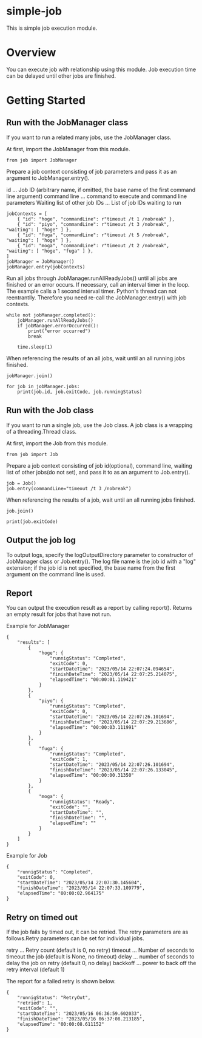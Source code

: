 # simple-job
This is simple job execution module.

# Overview
You can execute job with relationship using this module. Job execution time can be delayed until other jobs are finished.

# Getting Started

## Run with the JobManager class

If you want to run a related many jobs, use the JobManager class.

At first, import the JobManager from this module.

```
from job import JobManager
```

Prepare a job context consisting of job parameters and pass it as an argument to JobManager.entry().

id ... Job ID (arbitrary name, if omitted, the base name of the first command line argument)
command line ... command to execute and command line parameters
Waiting list of other job IDs ... List of job IDs waiting to run

```
jobContexts = [
    { "id": "hoge", "commandLine": r"timeout /t 1 /nobreak" },
    { "id": "piyo", "commandLine": r"timeout /t 3 /nobreak", "waiting": [ "hoge" ] },
    { "id": "fuga", "commandLine": r"timeout /t 5 /nobreak", "waiting": [ "hoge" ] },
    { "id": "moga", "commandLine": r"timeout /t 2 /nobreak", "waiting": [ "hoge", "fuga" ] },
]
jobManager = JobManager()
jobManager.entry(jobContexts)
```

Run all jobs through JobManager.runAllReadyJobs() until all jobs are finished or an error occurs. If necessary, call an interval timer in the loop. The example calls a 1 second interval timer.
Python's thread can not reentrantlly. Therefore you need re-call the JobManager.entry() with job contexts.

```
while not jobManager.completed():
    jobManager.runAllReadyJobs()
    if jobManager.errorOccurred():
        print("error occurred")
        break

    time.sleep(1)
```

When referencing the results of an all jobs, wait until an all running jobs finished.

```
jobManager.join()

for job in jobManager.jobs:
    print(job.id, job.exitCode, job.runningStatus)
```

## Run with the Job class

If you want to run a single job, use the Job class. A job class is a wrapping of a threading.Thread class.

At first, import the Job from this module.

```
from job import Job
```

Prepare a job context consisting of job id(optional), command line, waiting list of other jobs(do not set), and pass it to as an argument to Job.entry().

```
job = Job()
job.entry(commandLine="timeout /t 3 /nobreak")
```

When referencing the results of a job, wait until an all running jobs finished.

```
job.join()

print(job.exitCode)
```

## Output the job log

To output logs, specify the logOutputDirectory parameter to constructor of JobManager class or Job.entry(). The log file name is the job id with a "log" extension; if the job id is not specified, the base name from the first argument on the command line is used.

## Report
You can output the execution result as a report by calling report(). Returns an empty result for jobs that have not run.

Example for JobManager

```
{
    "results": [
        {
            "hoge": {
                "runnigStatus": "Completed",
                "exitCode": 0,
                "startDateTime": "2023/05/14 22:07:24.094654",
                "finishDateTime": "2023/05/14 22:07:25.214075",
                "elapsedTime": "00:00:01.119421"
            }
        },
        {
            "piyo": {
                "runnigStatus": "Completed",
                "exitCode": 0,
                "startDateTime": "2023/05/14 22:07:26.101694",
                "finishDateTime": "2023/05/14 22:07:29.213686",
                "elapsedTime": "00:00:03.111991"
            }
        },
        {
            "fuga": {
                "runnigStatus": "Completed",
                "exitCode": 1,
                "startDateTime": "2023/05/14 22:07:26.101694",
                "finishDateTime": "2023/05/14 22:07:26.133045",
                "elapsedTime": "00:00:00.31350"
            }
        },
        {
            "moga": {
                "runnigStatus": "Ready",
                "exitCode": "",
                "startDateTime": "",
                "finishDateTime": "",
                "elapsedTime": ""
            }
        }
    ]
}
```

Example for Job

```
{
    "runnigStatus": "Completed",
    "exitCode": 0,
    "startDateTime": "2023/05/14 22:07:30.145604",
    "finishDateTime": "2023/05/14 22:07:33.109779",
    "elapsedTime": "00:00:02.964175"
}
```

## Retry on timed out
If the job fails by timed out, it can be retried. The retry parameters are as follows.Retry parameters can be set for individual jobs.

retry ... Retry count (default is 0, no retry)
timeout ... Number of seconds to timeout the job (default is None, no timeout)
delay ... number of seconds to delay the job on retry (default 0, no delay)
backkoff ... power to back off the retry interval (default 1)

The report for a failed retry is shown below.

```
{
    "runnigStatus": "RetryOut",
    "retried": 1,
    "exitCode": "",
    "startDateTime": "2023/05/16 06:36:59.602033",
    "finishDateTime": "2023/05/16 06:37:08.213185",
    "elapsedTime": "00:00:08.611152"
}
```
